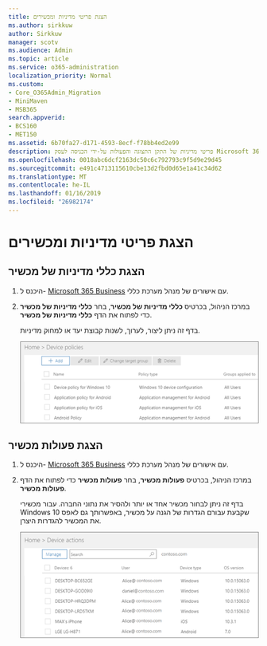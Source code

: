 ```yaml
---
title: הצגת פריטי מדיניות ומכשירים
ms.author: sirkkuw
author: Sirkkuw
manager: scotv
ms.audience: Admin
ms.topic: article
ms.service: o365-administration
localization_priority: Normal
ms.custom:
- Core_O365Admin_Migration
- MiniMaven
- MSB365
search.appverid:
- BCS160
- MET150
ms.assetid: 6b70fa27-d171-4593-8ecf-f78bb4ed2e99
description: פריטי מדיניות של התקן התצוגה והפעולות על-ידי הכניסה לעסק Microsoft 365 עם credintials הניהול הכללי.
ms.openlocfilehash: 0018abc6dcf2163dc50c6c792793c9f5d9e29d45
ms.sourcegitcommit: e491c4713115610cbe13d2fbd0d65e1a41c34d62
ms.translationtype: MT
ms.contentlocale: he-IL
ms.lasthandoff: 01/16/2019
ms.locfileid: "26982174"
---
```

# <a name="view-policies-and-devices"></a>הצגת פריטי מדיניות ומכשירים

## <a name="view-device-policies"></a>הצגת כללי מדיניות של מכשיר

1. היכנס ל- [Microsoft 365 Business](https://portal.office.com) עם אישורים של מנהל מערכת כללי. 
    
2. במרכז הניהול, בכרטיס **כללי מדיניות של מכשיר**, בחר **כללי מדיניות של מכשיר** כדי לפתוח את הדף **כללי מדיניות של מכשיר**. 
    
    בדף זה ניתן ליצור, לערוך, לשנות קבוצת יעד או למחוק מדיניות.
    
    ![Screenshot of the Policies page](media/27ebb1d3-d04b-4221-a13f-8583045b5077.png)
  
## <a name="view-device-actions"></a>הצגת פעולות מכשיר

1. היכנס ל- [Microsoft 365 Business](https://portal.office.com) עם אישורים של מנהל מערכת כללי. 
    
2. במרכז הניהול, בכרטיס **פעולות מכשיר**, בחר **פעולות מכשיר** כדי לפתוח את הדף **פעולות מכשיר**. 
    
    בדף זה ניתן לבחור מכשיר אחד או יותר ולהסיר את נתוני החברה. עבור מכשירי Windows 10 שקבעת עבורם הגדרות של הגנה על מכשיר, באפשרותך גם לאפס את המכשיר להגדרות היצרן.
    
    ![Device actions page.](media/6d2ad0c4-9c96-4489-ab93-c4e38e317d45.PNG)
  
  

